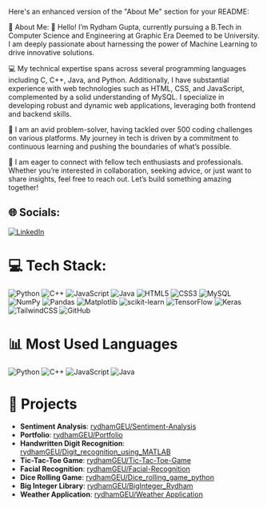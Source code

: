 

Here's an enhanced version of the "About Me" section for your README:

💫 About Me:
👋 Hello! I’m Rydham Gupta, currently pursuing a B.Tech in Computer Science and Engineering at Graphic Era Deemed to be University. I am deeply passionate about harnessing the power of Machine Learning to drive innovative solutions.

💻 My technical expertise spans across several programming languages including C, C++, Java, and Python. Additionally, I have substantial experience with web technologies such as HTML, CSS, and JavaScript, complemented by a solid understanding of MySQL. I specialize in developing robust and dynamic web applications, leveraging both frontend and backend skills.

🌟 I am an avid problem-solver, having tackled over 500 coding challenges on various platforms. My journey in tech is driven by a commitment to continuous learning and pushing the boundaries of what’s possible.

🤝 I am eager to connect with fellow tech enthusiasts and professionals. Whether you’re interested in collaboration, seeking advice, or just want to share insights, feel free to reach out. Let’s build something amazing together!



## 🌐 Socials:

[![LinkedIn](https://img.shields.io/badge/LinkedIn-%230077B5.svg?logo=linkedin&logoColor=white)](https://www.linkedin.com/in/rydham-gupta) 

# 💻 Tech Stack:

![Python](https://img.shields.io/badge/python-3670A0?style=for-the-badge&logo=python&logoColor=ffdd54) 
![C++](https://img.shields.io/badge/c++-%2300599C.svg?style=for-the-badge&logo=c%2B%2B&logoColor=white) 
![JavaScript](https://img.shields.io/badge/javascript-%23323330.svg?style=for-the-badge&logo=javascript&logoColor=%23F7DF1E) 
![Java](https://img.shields.io/badge/java-%23ED8B00.svg?style=for-the-badge&logo=openjdk&logoColor=white) 
![HTML5](https://img.shields.io/badge/html5-%23E34F26.svg?style=for-the-badge&logo=html5&logoColor=white) 
![CSS3](https://img.shields.io/badge/css3-%231572B6.svg?style=for-the-badge&logo=css3&logoColor=white) 
![MySQL](https://img.shields.io/badge/mysql-4479A1.svg?style=for-the-badge&logo=mysql&logoColor=white) 
![NumPy](https://img.shields.io/badge/numpy-%23013243.svg?style=for-the-badge&logo=numpy&logoColor=white) 
![Pandas](https://img.shields.io/badge/pandas-%23150458.svg?style=for-the-badge&logo=pandas&logoColor=white) 
![Matplotlib](https://img.shields.io/badge/Matplotlib-%23ffffff.svg?style=for-the-badge&logo=Matplotlib&logoColor=black) 
![scikit-learn](https://img.shields.io/badge/scikit--learn-%23F7931E.svg?style=for-the-badge&logo=scikit-learn&logoColor=white) 
![TensorFlow](https://img.shields.io/badge/tensorflow-%23FF6F00.svg?style=for-the-badge&logo=tensorflow&logoColor=white) 
![Keras](https://img.shields.io/badge/keras-%23D00000.svg?style=for-the-badge&logo=keras&logoColor=white) 
![TailwindCSS](https://img.shields.io/badge/tailwindcss-%2338B2AC.svg?style=for-the-badge&logo=tailwind-css&logoColor=white) 
![GitHub](https://img.shields.io/badge/github-%23121011.svg?style=for-the-badge&logo=github&logoColor=white)

# 📊 Most Used Languages

![Python](https://img.shields.io/badge/Python-3670A0?style=for-the-badge&logo=python&logoColor=ffdd54) ![C++](https://img.shields.io/badge/C++-%2300599C.svg?style=for-the-badge&logo=c%2B%2B&logoColor=white) ![JavaScript](https://img.shields.io/badge/JavaScript-%23323330.svg?style=for-the-badge&logo=javascript&logoColor=%23F7DF1E) ![Java](https://img.shields.io/badge/Java-%23ED8B00.svg?style=for-the-badge&logo=openjdk&logoColor=white)

# 📂 Projects

- **Sentiment Analysis**: [rydhamGEU/Sentiment-Analysis](https://github.com/rydhamGEU/Sentiment-Analysis)
- **Portfolio**: [rydhamGEU/Portfolio](https://github.com/rydhamGEU/Portfolio)
- **Handwritten Digit Recognition**: [rydhamGEU/Digit_recognition_using_MATLAB](https://github.com/rydhamGEU/Digit_recognition_using_MATLAB)
- **Tic-Tac-Toe Game**: [rydhamGEU/Tic-Tac-Toe-Game](https://github.com/rydhamGEU/Tic-Tac-Toe-Game)
- **Facial Recognition**: [rydhamGEU/Facial-Recognition](https://github.com/rydhamGEU/Facial-Recognition)
- **Dice Rolling Game**: [rydhamGEU/Dice_rolling_game_python](https://github.com/rydhamGEU/Dice_rolling_game_python)
- **Big Integer Library**: [rydhamGEU/BigInteger_Rydham](https://github.com/rydhamGEU/BigInteger_Rydham)
- **Weather Application**: [rydhamGEU/Weather Application](https://github.com/rydhamGEU/Weather-Website)
